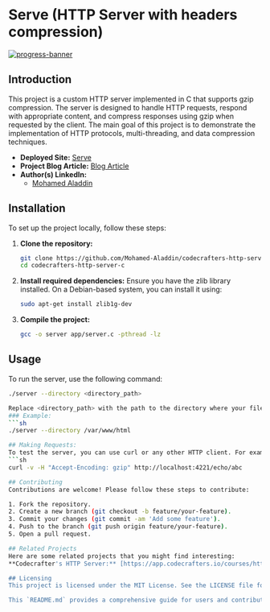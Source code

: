 # Serve (HTTP Server with headers compression)

[![progress-banner](https://backend.codecrafters.io/progress/http-server/8e39bac6-a5f3-477c-b318-ff8002e37bef)](https://app.codecrafters.io/users/codecrafters-bot?r=2qF)

## Introduction
This project is a custom HTTP server implemented in C that supports gzip compression. The server is designed to handle HTTP requests, respond with appropriate content, and compress responses using gzip when requested by the client. The main goal of this project is to demonstrate the implementation of HTTP protocols, multi-threading, and data compression techniques.

- **Deployed Site:** [Serve](https://mohamed-aladdin.github.io/codecrafters-http-server-c/)
- **Project Blog Article:** [Blog Article](#)
- **Author(s) LinkedIn:**
  - [Mohamed Aladdin](https://www.linkedin.com/in/m-aladdin101)

## Installation
To set up the project locally, follow these steps:

1. **Clone the repository:**
   ```sh
   git clone https://github.com/Mohamed-Aladdin/codecrafters-http-server-c.git
   cd codecrafters-http-server-c
2. **Install required dependencies:**
   Ensure you have the zlib library installed. On a Debian-based system, you can install it using:
   ```sh
   sudo apt-get install zlib1g-dev
3. **Compile the project:**
   ```sh
   gcc -o server app/server.c -pthread -lz

## Usage
To run the server, use the following command:
   ```sh
   ./server --directory <directory_path>

Replace <directory_path> with the path to the directory where your files are stored.
### Example:
   ```sh
   ./server --directory /var/www/html

## Making Requests:
To test the server, you can use curl or any other HTTP client. For example:
   ```sh
   curl -v -H "Accept-Encoding: gzip" http://localhost:4221/echo/abc

## Contributing
Contributions are welcome! Please follow these steps to contribute:

1. Fork the repository.
2. Create a new branch (git checkout -b feature/your-feature).
3. Commit your changes (git commit -am 'Add some feature').
4. Push to the branch (git push origin feature/your-feature).
5. Open a pull request.

## Related Projects
Here are some related projects that you might find interesting:
**Codecrafter's HTTP Server:** [https://app.codecrafters.io/courses/http-server](#)

## Licensing
This project is licensed under the MIT License. See the LICENSE file for more details.

This `README.md` provides a comprehensive guide for users and contributors.
